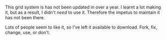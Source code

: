 This grid system is has not been updated in over a year. I learnt a lot making it, but as a result, I didn't *need* to use it. Therefore the impetus to maintain it has not been there.

Lots of people seem to like it, so I've left it available to download. Fork, fix, change, use, or don't.